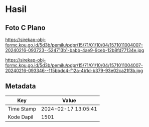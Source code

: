 # Hasil

## Foto C Plano

https://sirekap-obj-formc.kpu.go.id/5d3b/pemilu/pdpr/15/71/01/10/04/1571011004007-20240216-093723--524713b1-babb-4ae9-9ceb-12b8fd77134e.jpg

https://sirekap-obj-formc.kpu.go.id/5d3b/pemilu/pdpr/15/71/01/10/04/1571011004007-20240216-093346--115bbdc4-f12a-4b1d-b379-93e02ca21f3b.jpg


## Metadata

| Key        | Value               |
| ---------- | ------------------- |
| Time Stamp | 2024-02-17 13:05:41 |
| Kode Dapil | 1501                |



